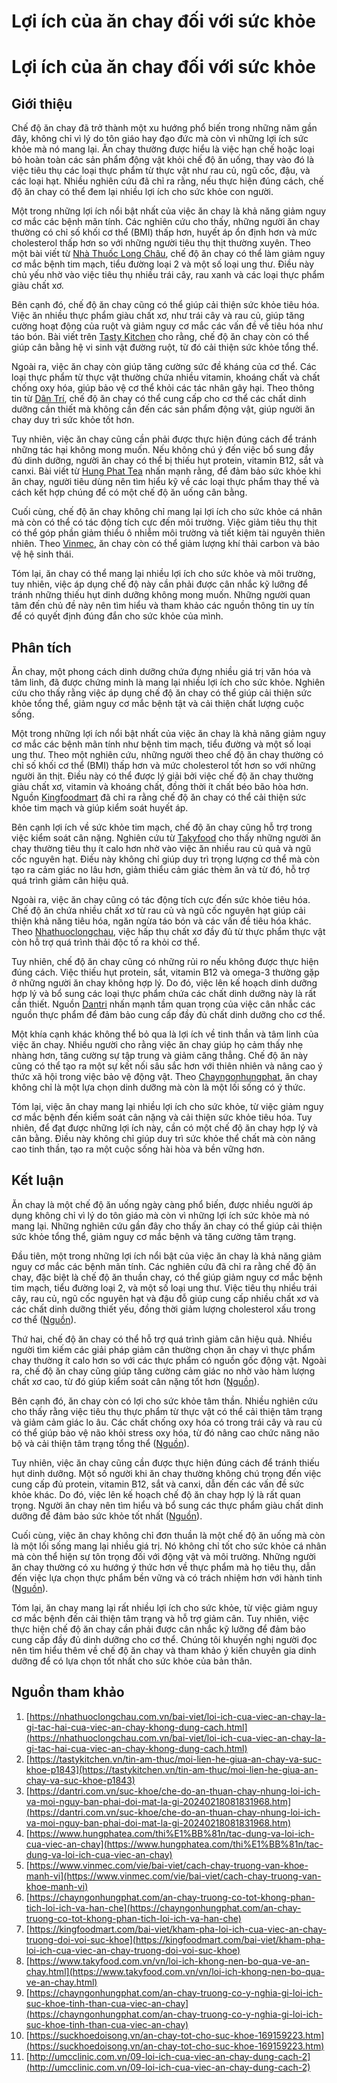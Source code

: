 # Lợi ích của ăn chay đối với sức khỏe

# Lợi ích của ăn chay đối với sức khỏe

## Giới thiệu

Chế độ ăn chay đã trở thành một xu hướng phổ biến trong những năm gần đây, không chỉ vì lý do tôn giáo hay đạo đức mà còn vì những lợi ích sức khỏe mà nó mang lại. Ăn chay thường được hiểu là việc hạn chế hoặc loại bỏ hoàn toàn các sản phẩm động vật khỏi chế độ ăn uống, thay vào đó là việc tiêu thụ các loại thực phẩm từ thực vật như rau củ, ngũ cốc, đậu, và các loại hạt. Nhiều nghiên cứu đã chỉ ra rằng, nếu thực hiện đúng cách, chế độ ăn chay có thể đem lại nhiều lợi ích cho sức khỏe con người.

Một trong những lợi ích nổi bật nhất của việc ăn chay là khả năng giảm nguy cơ mắc các bệnh mãn tính. Các nghiên cứu cho thấy, những người ăn chay thường có chỉ số khối cơ thể (BMI) thấp hơn, huyết áp ổn định hơn và mức cholesterol thấp hơn so với những người tiêu thụ thịt thường xuyên. Theo một bài viết từ [Nhà Thuốc Long Châu](https://nhathuoclongchau.com.vn/bai-viet/loi-ich-cua-viec-an-chay-la-gi-tac-hai-cua-viec-an-chay-khong-dung-cach.html), chế độ ăn chay có thể làm giảm nguy cơ mắc bệnh tim mạch, tiểu đường loại 2 và một số loại ung thư. Điều này chủ yếu nhờ vào việc tiêu thụ nhiều trái cây, rau xanh và các loại thực phẩm giàu chất xơ.

Bên cạnh đó, chế độ ăn chay cũng có thể giúp cải thiện sức khỏe tiêu hóa. Việc ăn nhiều thực phẩm giàu chất xơ, như trái cây và rau củ, giúp tăng cường hoạt động của ruột và giảm nguy cơ mắc các vấn đề về tiêu hóa như táo bón. Bài viết trên [Tasty Kitchen](https://tastykitchen.vn/tin-am-thuc/moi-lien-he-giua-an-chay-va-suc-khoe-p1843) cho rằng, chế độ ăn chay còn có thể giúp cân bằng hệ vi sinh vật đường ruột, từ đó cải thiện sức khỏe tổng thể.

Ngoài ra, việc ăn chay còn giúp tăng cường sức đề kháng của cơ thể. Các loại thực phẩm từ thực vật thường chứa nhiều vitamin, khoáng chất và chất chống oxy hóa, giúp bảo vệ cơ thể khỏi các tác nhân gây hại. Theo thông tin từ [Dân Trí](https://dantri.com.vn/suc-khoe/che-do-an-thuan-chay-nhung-loi-ich-va-moi-nguy-ban-phai-doi-mat-la-gi-20240218081831968.htm), chế độ ăn chay có thể cung cấp cho cơ thể các chất dinh dưỡng cần thiết mà không cần đến các sản phẩm động vật, giúp người ăn chay duy trì sức khỏe tốt hơn.

Tuy nhiên, việc ăn chay cũng cần phải được thực hiện đúng cách để tránh những tác hại không mong muốn. Nếu không chú ý đến việc bổ sung đầy đủ dinh dưỡng, người ăn chay có thể bị thiếu hụt protein, vitamin B12, sắt và canxi. Bài viết từ [Hung Phat Tea](https://www.hungphatea.com/thi%E1%BB%81n/tac-dung-va-loi-ich-cua-viec-an-chay) nhấn mạnh rằng, để đảm bảo sức khỏe khi ăn chay, người tiêu dùng nên tìm hiểu kỹ về các loại thực phẩm thay thế và cách kết hợp chúng để có một chế độ ăn uống cân bằng.

Cuối cùng, chế độ ăn chay không chỉ mang lại lợi ích cho sức khỏe cá nhân mà còn có thể có tác động tích cực đến môi trường. Việc giảm tiêu thụ thịt có thể góp phần giảm thiểu ô nhiễm môi trường và tiết kiệm tài nguyên thiên nhiên. Theo [Vinmec](https://www.vinmec.com/vie/bai-viet/cach-chay-truong-van-khoe-manh-vi), ăn chay còn có thể giảm lượng khí thải carbon và bảo vệ hệ sinh thái.

Tóm lại, ăn chay có thể mang lại nhiều lợi ích cho sức khỏe và môi trường, tuy nhiên, việc áp dụng chế độ này cần phải được cân nhắc kỹ lưỡng để tránh những thiếu hụt dinh dưỡng không mong muốn. Những người quan tâm đến chủ đề này nên tìm hiểu và tham khảo các nguồn thông tin uy tín để có quyết định đúng đắn cho sức khỏe của mình.

## Phân tích

Ăn chay, một phong cách dinh dưỡng chứa đựng nhiều giá trị văn hóa và tâm linh, đã được chứng minh là mang lại nhiều lợi ích cho sức khỏe. Nghiên cứu cho thấy rằng việc áp dụng chế độ ăn chay có thể giúp cải thiện sức khỏe tổng thể, giảm nguy cơ mắc bệnh tật và cải thiện chất lượng cuộc sống. 

Một trong những lợi ích nổi bật nhất của việc ăn chay là khả năng giảm nguy cơ mắc các bệnh mãn tính như bệnh tim mạch, tiểu đường và một số loại ung thư. Theo một nghiên cứu, những người theo chế độ ăn chay thường có chỉ số khối cơ thể (BMI) thấp hơn và mức cholesterol tốt hơn so với những người ăn thịt. Điều này có thể được lý giải bởi việc chế độ ăn chay thường giàu chất xơ, vitamin và khoáng chất, đồng thời ít chất béo bão hòa hơn. Nguồn [Kingfoodmart](https://kingfoodmart.com/bai-viet/kham-pha-loi-ich-cua-viec-an-chay-truong-doi-voi-suc-khoe) đã chỉ ra rằng chế độ ăn chay có thể cải thiện sức khỏe tim mạch và giúp kiểm soát huyết áp.

Bên cạnh lợi ích về sức khỏe tim mạch, chế độ ăn chay cũng hỗ trợ trong việc kiểm soát cân nặng. Nghiên cứu từ [Takyfood](https://www.takyfood.com.vn/vn/loi-ich-khong-nen-bo-qua-ve-an-chay.html) cho thấy những người ăn chay thường tiêu thụ ít calo hơn nhờ vào việc ăn nhiều rau củ quả và ngũ cốc nguyên hạt. Điều này không chỉ giúp duy trì trọng lượng cơ thể mà còn tạo ra cảm giác no lâu hơn, giảm thiểu cảm giác thèm ăn và từ đó, hỗ trợ quá trình giảm cân hiệu quả.

Ngoài ra, việc ăn chay cũng có tác động tích cực đến sức khỏe tiêu hóa. Chế độ ăn chứa nhiều chất xơ từ rau củ và ngũ cốc nguyên hạt giúp cải thiện khả năng tiêu hóa, ngăn ngừa táo bón và các vấn đề tiêu hóa khác. Theo [Nhathuoclongchau](https://nhathuoclongchau.com.vn/bai-viet/loi-ich-cua-viec-an-chay-la-gi-tac-hai-cua-viec-an-chay-khong-dung-cach.html), việc hấp thụ chất xơ đầy đủ từ thực phẩm thực vật còn hỗ trợ quá trình thải độc tố ra khỏi cơ thể.

Tuy nhiên, chế độ ăn chay cũng có những rủi ro nếu không được thực hiện đúng cách. Việc thiếu hụt protein, sắt, vitamin B12 và omega-3 thường gặp ở những người ăn chay không hợp lý. Do đó, việc lên kế hoạch dinh dưỡng hợp lý và bổ sung các loại thực phẩm chứa các chất dinh dưỡng này là rất cần thiết. Nguồn [Dantri](https://dantri.com.vn/suc-khoe/che-do-an-thuan-chay-nhung-loi-ich-va-moi-nguy-ban-phai-doi-mat-la-gi-20240218081831968.htm) nhấn mạnh tầm quan trọng của việc cân nhắc các nguồn thực phẩm để đảm bảo cung cấp đầy đủ chất dinh dưỡng cho cơ thể.

Một khía cạnh khác không thể bỏ qua là lợi ích về tinh thần và tâm linh của việc ăn chay. Nhiều người cho rằng việc ăn chay giúp họ cảm thấy nhẹ nhàng hơn, tăng cường sự tập trung và giảm căng thẳng. Chế độ ăn này cũng có thể tạo ra một sự kết nối sâu sắc hơn với thiên nhiên và nâng cao ý thức xã hội trong việc bảo vệ động vật. Theo [Chayngonhungphat](https://chayngonhungphat.com/an-chay-truong-co-tot-khong-phan-tich-loi-ich-va-han-che), ăn chay không chỉ là một lựa chọn dinh dưỡng mà còn là một lối sống có ý thức.

Tóm lại, việc ăn chay mang lại nhiều lợi ích cho sức khỏe, từ việc giảm nguy cơ mắc bệnh đến kiểm soát cân nặng và cải thiện sức khỏe tiêu hóa. Tuy nhiên, để đạt được những lợi ích này, cần có một chế độ ăn chay hợp lý và cân bằng. Điều này không chỉ giúp duy trì sức khỏe thể chất mà còn nâng cao tinh thần, tạo ra một cuộc sống hài hòa và bền vững hơn.

## Kết luận

Ăn chay là một chế độ ăn uống ngày càng phổ biến, được nhiều người áp dụng không chỉ vì lý do tôn giáo mà còn vì những lợi ích sức khỏe mà nó mang lại. Những nghiên cứu gần đây cho thấy ăn chay có thể giúp cải thiện sức khỏe tổng thể, giảm nguy cơ mắc bệnh và tăng cường tâm trạng. 

Đầu tiên, một trong những lợi ích nổi bật của việc ăn chay là khả năng giảm nguy cơ mắc các bệnh mãn tính. Các nghiên cứu đã chỉ ra rằng chế độ ăn chay, đặc biệt là chế độ ăn thuần chay, có thể giúp giảm nguy cơ mắc bệnh tim mạch, tiểu đường loại 2, và một số loại ung thư. Việc tiêu thụ nhiều trái cây, rau củ, ngũ cốc nguyên hạt và đậu đỗ giúp cung cấp nhiều chất xơ và các chất dinh dưỡng thiết yếu, đồng thời giảm lượng cholesterol xấu trong cơ thể ([Nguồn](https://suckhoedoisong.vn/an-chay-tot-cho-suc-khoe-169159223.htm)).

Thứ hai, chế độ ăn chay có thể hỗ trợ quá trình giảm cân hiệu quả. Nhiều người tìm kiếm các giải pháp giảm cân thường chọn ăn chay vì thực phẩm chay thường ít calo hơn so với các thực phẩm có nguồn gốc động vật. Ngoài ra, chế độ ăn chay cũng giúp tăng cường cảm giác no nhờ vào hàm lượng chất xơ cao, từ đó giúp kiểm soát cân nặng tốt hơn ([Nguồn](http://umcclinic.com.vn/09-loi-ich-cua-viec-an-chay-dung-cach-2)). 

Bên cạnh đó, ăn chay còn có lợi cho sức khỏe tâm thần. Nhiều nghiên cứu cho thấy rằng việc tiêu thụ thực phẩm từ thực vật có thể cải thiện tâm trạng và giảm cảm giác lo âu. Các chất chống oxy hóa có trong trái cây và rau củ có thể giúp bảo vệ não khỏi stress oxy hóa, từ đó nâng cao chức năng não bộ và cải thiện tâm trạng tổng thể ([Nguồn](https://chayngonhungphat.com/an-chay-truong-co-y-nghia-gi-loi-ich-suc-khoe-tinh-than-cua-viec-an-chay)).

Tuy nhiên, việc ăn chay cũng cần được thực hiện đúng cách để tránh thiếu hụt dinh dưỡng. Một số người khi ăn chay thường không chú trọng đến việc cung cấp đủ protein, vitamin B12, sắt và canxi, dẫn đến các vấn đề sức khỏe khác. Do đó, việc lên kế hoạch chế độ ăn chay hợp lý là rất quan trọng. Người ăn chay nên tìm hiểu và bổ sung các thực phẩm giàu chất dinh dưỡng để đảm bảo sức khỏe tốt nhất ([Nguồn](https://nhathuoclongchau.com.vn/bai-viet/loi-ich-cua-viec-an-chay-la-gi-tac-hai-cua-viec-an-chay-khong-dung-cach.html)).

Cuối cùng, việc ăn chay không chỉ đơn thuần là một chế độ ăn uống mà còn là một lối sống mang lại nhiều giá trị. Nó không chỉ tốt cho sức khỏe cá nhân mà còn thể hiện sự tôn trọng đối với động vật và môi trường. Những người ăn chay thường có xu hướng ý thức hơn về thực phẩm mà họ tiêu thụ, dẫn đến việc lựa chọn thực phẩm bền vững và có trách nhiệm hơn với hành tinh ([Nguồn](https://dantri.com.vn/suc-khoe/che-do-an-thuan-chay-nhung-loi-ich-va-moi-nguy-ban-phai-doi-mat-la-gi-20240218081831968.htm)).

Tóm lại, ăn chay mang lại rất nhiều lợi ích cho sức khỏe, từ việc giảm nguy cơ mắc bệnh đến cải thiện tâm trạng và hỗ trợ giảm cân. Tuy nhiên, việc thực hiện chế độ ăn chay cần phải được cân nhắc kỹ lưỡng để đảm bảo cung cấp đầy đủ dinh dưỡng cho cơ thể. Chúng tôi khuyến nghị người đọc nên tìm hiểu thêm về chế độ ăn chay và tham khảo ý kiến chuyên gia dinh dưỡng để có lựa chọn tốt nhất cho sức khỏe của bản thân.



## Nguồn tham khảo

1. [https://nhathuoclongchau.com.vn/bai-viet/loi-ich-cua-viec-an-chay-la-gi-tac-hai-cua-viec-an-chay-khong-dung-cach.html](https://nhathuoclongchau.com.vn/bai-viet/loi-ich-cua-viec-an-chay-la-gi-tac-hai-cua-viec-an-chay-khong-dung-cach.html)
2. [https://tastykitchen.vn/tin-am-thuc/moi-lien-he-giua-an-chay-va-suc-khoe-p1843](https://tastykitchen.vn/tin-am-thuc/moi-lien-he-giua-an-chay-va-suc-khoe-p1843)
3. [https://dantri.com.vn/suc-khoe/che-do-an-thuan-chay-nhung-loi-ich-va-moi-nguy-ban-phai-doi-mat-la-gi-20240218081831968.htm](https://dantri.com.vn/suc-khoe/che-do-an-thuan-chay-nhung-loi-ich-va-moi-nguy-ban-phai-doi-mat-la-gi-20240218081831968.htm)
4. [https://www.hungphatea.com/thi%E1%BB%81n/tac-dung-va-loi-ich-cua-viec-an-chay](https://www.hungphatea.com/thi%E1%BB%81n/tac-dung-va-loi-ich-cua-viec-an-chay)
5. [https://www.vinmec.com/vie/bai-viet/cach-chay-truong-van-khoe-manh-vi](https://www.vinmec.com/vie/bai-viet/cach-chay-truong-van-khoe-manh-vi)
6. [https://chayngonhungphat.com/an-chay-truong-co-tot-khong-phan-tich-loi-ich-va-han-che](https://chayngonhungphat.com/an-chay-truong-co-tot-khong-phan-tich-loi-ich-va-han-che)
7. [https://kingfoodmart.com/bai-viet/kham-pha-loi-ich-cua-viec-an-chay-truong-doi-voi-suc-khoe](https://kingfoodmart.com/bai-viet/kham-pha-loi-ich-cua-viec-an-chay-truong-doi-voi-suc-khoe)
8. [https://www.takyfood.com.vn/vn/loi-ich-khong-nen-bo-qua-ve-an-chay.html](https://www.takyfood.com.vn/vn/loi-ich-khong-nen-bo-qua-ve-an-chay.html)
9. [https://chayngonhungphat.com/an-chay-truong-co-y-nghia-gi-loi-ich-suc-khoe-tinh-than-cua-viec-an-chay](https://chayngonhungphat.com/an-chay-truong-co-y-nghia-gi-loi-ich-suc-khoe-tinh-than-cua-viec-an-chay)
10. [https://suckhoedoisong.vn/an-chay-tot-cho-suc-khoe-169159223.htm](https://suckhoedoisong.vn/an-chay-tot-cho-suc-khoe-169159223.htm)
11. [http://umcclinic.com.vn/09-loi-ich-cua-viec-an-chay-dung-cach-2](http://umcclinic.com.vn/09-loi-ich-cua-viec-an-chay-dung-cach-2)
